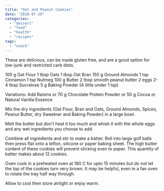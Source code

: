 ```yaml
---
title: "Oat and Peanut Cookies"
date: "2018-07-29"
categories: 
  - "dessert"
  - "food"
  - "health"
  - "recipes"
tags: 
  - "snack"
---
```


These are delicious, can be made gluten free, and are a good option for low-junk and restricted carb diets.

100 g Oat Flour 1 tbsp Oats 1 tbsp Oat Bran 150 g Ground Almonds 1 tsp Cinnamon 1 tsp Nutmeg 100 g Butter 2 tbsp smooth peanut butter 2 eggs 2-4 tbsp Sucralose 5 g Baking Powder (A little under 1 tsp)

Variations: Add Raisins or 70 g Chocolate Protein Powder or 50 g Cocoa or Natural Vanilla Essence

Mix the dry ingredients (Oat Flour, Bran and Oats, Ground Almonds, Spices, Peanut Butter, dry Sweetner and Baking Powder) in a large bowl.

Melt the butter but don't heat it too much and whisk it with the whole eggs and any wet ingredients you choose to add.

Combine all ingredients and stir to make a batter. Roll into large golf balls then press flat onto a teflon, silicone or paper baking sheet. The high butter content of these cookies will prevent sticking even to paper. This quantity of batter makes about 12 cookies.

Oven cook in a preheated oven at 180 C for upto 15 minutes but do not let the top of the cookies turn very brown. It may be helpful, even in a fan oven to rotate the tray half way through.

Allow to cool then store airtight or enjoy warm.

